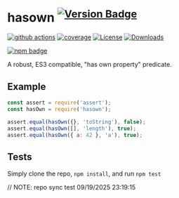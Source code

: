 # hasown <sup>[![Version Badge][npm-version-svg]][package-url]</sup>

[![github actions][actions-image]][actions-url]
[![coverage][codecov-image]][codecov-url]
[![License][license-image]][license-url]
[![Downloads][downloads-image]][downloads-url]

[![npm badge][npm-badge-png]][package-url]

A robust, ES3 compatible, "has own property" predicate.

## Example

```js
const assert = require('assert');
const hasOwn = require('hasown');

assert.equal(hasOwn({}, 'toString'), false);
assert.equal(hasOwn([], 'length'), true);
assert.equal(hasOwn({ a: 42 }, 'a'), true);
```

## Tests
Simply clone the repo, `npm install`, and run `npm test`

[package-url]: https://npmjs.org/package/hasown
[npm-version-svg]: https://versionbadg.es/inspect-js/hasown.svg
[deps-svg]: https://david-dm.org/inspect-js/hasOwn.svg
[deps-url]: https://david-dm.org/inspect-js/hasOwn
[dev-deps-svg]: https://david-dm.org/inspect-js/hasOwn/dev-status.svg
[dev-deps-url]: https://david-dm.org/inspect-js/hasOwn#info=devDependencies
[npm-badge-png]: https://nodei.co/npm/hasown.png?downloads=true&stars=true
[license-image]: https://img.shields.io/npm/l/hasown.svg
[license-url]: LICENSE
[downloads-image]: https://img.shields.io/npm/dm/hasown.svg
[downloads-url]: https://npm-stat.com/charts.html?package=hasown
[codecov-image]: https://codecov.io/gh/inspect-js/hasOwn/branch/main/graphs/badge.svg
[codecov-url]: https://app.codecov.io/gh/inspect-js/hasOwn/
[actions-image]: https://img.shields.io/endpoint?url=https://github-actions-badge-u3jn4tfpocch.runkit.sh/inspect-js/hasOwn
[actions-url]: https://github.com/inspect-js/hasOwn/actions

// NOTE: repo sync test 09/19/2025 23:19:15

